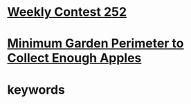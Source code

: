 # [Weekly Contest 252](https://leetcode.com/contest/weekly-contest-252/)

# [Minimum Garden Perimeter to Collect Enough Apples](https://leetcode.com/problems/minimum-garden-perimeter-to-collect-enough-apples/)



# keywords 
